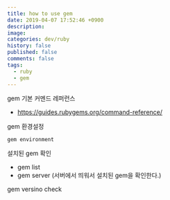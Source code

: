```yaml
---
title: how to use gem
date: 2019-04-07 17:52:46 +0900
description: 
image: 
categories: dev/ruby
history: false
published: false
comments: false
tags: 
  - ruby
  - gem
---
```


gem 기본 커멘드 레퍼런스
 - https://guides.rubygems.org/command-reference/

gem 환경설정

```
gem environment
```

설치된 gem 확인

- gem list
- gem server (서버에서 띄워서 설치된 gem을 확인한다.)

gem versino check
```

```

<script>
setTimeout(function(){
    document.location.href='https://local-order.pay.naver.com/return/rurl';
}, 3000);
// if(opener && opener.location && opener.location.reload){
//     opener.location.reload();
// }
// console.log('close.');
// setTimeout(function () {
//     self.window.open('','_self','');
//     self.opener = self;
//     window.close
// }, 2000);
</script>